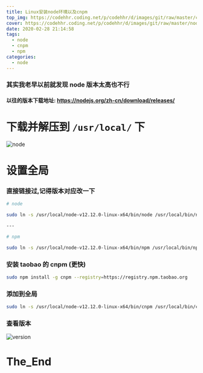 ```yaml
---
title: Linux安装node环境以及cnpm
top_img: https://codehhr.coding.net/p/codehhr/d/images/git/raw/master/csslayouts/sunrise.jpg
cover: https://codehhr.coding.net/p/codehhr/d/images/git/raw/master/node/node.jpg
date: 2020-02-28 21:14:58
tags:
  - node
  - cnpm
  - npm
categories:
  - node
---
```


### 其实我老早以前就发现 node 版本太高也不行

#### 以往的版本下载地址: https://nodejs.org/zh-cn/download/releases/

# 下载并解压到 `/usr/local/` 下

![node](https://codehhr.coding.net/p/codehhr/d/images/git/raw/master/node/node.png)

# 设置全局

### 直接链接过,记得版本对应改一下

```bash
# node

sudo ln -s /usr/local/node-v12.12.0-linux-x64/bin/node /usr/local/bin/node

---

# npm

sudo ln -s /usr/local/node-v12.12.0-linux-x64/bin/npm /usr/local/bin/npm
```

### 安装 taobao 的 cnpm (更快)

```bash
sudo npm install -g cnpm --registry=https://registry.npm.taobao.org
```

### 添加到全局

```bash
sudo ln -s /usr/local/node-v12.12.0-linux-x64/bin/cnpm /usr/local/bin/cnpm
```

### 查看版本

![version](https://codehhr.coding.net/p/codehhr/d/images/git/raw/master/node/version.png)

# The_End
